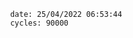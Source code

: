 

                date: 25/04/2022 06:53:44
                cycles: 90000

                         